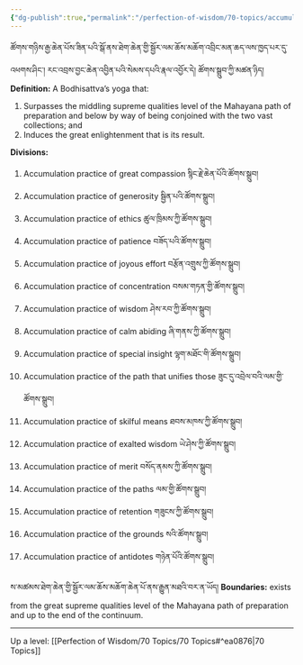 ```yaml
---
{"dg-publish":true,"permalink":"/perfection-of-wisdom/70-topics/accumulation-practice/"}
---
```


ཚོགས་གཉིས་རྒྱ་ཆེན་པོས་ཟིན་པའི་སྒོ་ནས་ཐེག་ཆེན་གྱི་སྦྱོར་ལམ་ཆོས་མཆོག་འབྲིང་མན་ཆད་ལས་ཁྱད་པར་དུ་འཕགས་ཤིང་། 
རང་འབྲས་བྱང་ཆེན་འབྱིན་པའི་སེམས་དཔའི་རྣལ་འབྱོར་དེ། ཚོགས་སྒྲུབ་ཀྱི་མཚན་ཉིད།
**Definition:** A Bodhisattva’s yoga that:
1. Surpasses the middling supreme qualities level of the Mahayana path of preparation and below by way of being conjoined with the two vast collections; and 
2. Induces the great enlightenment that is its result.

**Divisions:**
1. Accumulation practice of great compassion སྙིང་རྗེ་ཆེན་པོའི་ཚོགས་སྒྲུབ།
2. Accumulation practice of generosity སྦྱིན་པའི་ཚོགས་སྒྲུབ།
3. Accumulation practice of ethics ཚུལ་ཁྲིམས་ཀྱི་ཚོགས་སྒྲུབ།
4. Accumulation practice of patience བཟོད་པའི་ཚོགས་སྒྲུབ།
5. Accumulation practice of joyous effort བརྩོན་འགྲུས་ཀྱི་ཚོགས་སྒྲུབ།
6. Accumulation practice of concentration བསམ་གཏན་གྱི་ཚོགས་སྒྲུབ།
7. Accumulation practice of wisdom ཤེས་རབ་ཀྱི་ཚོགས་སྒྲུབ།
8. Accumulation practice of calm abiding ཞི་གནས་ཀྱི་ཚོགས་སྒྲུབ།
9. Accumulation practice of special insight ལྷག་མཐོང་གི་ཚོགས་སྒྲུབ།
10. Accumulation practice of the path that unifies those ཟུང་དུ་འབྲེལ་བའི་ལམ་གྱི་ཚོགས་སྒྲུབ།
11. Accumulation practice of skilful means ཐབས་མཁས་ཀྱི་ཚོགས་སྒྲུབ།
12. Accumulation practice of exalted wisdom ཡེ་ཤེས་ཀྱི་ཚོགས་སྒྲུབ།
13. Accumulation practice of merit བསོད་ནམས་ཀྱི་ཚོགས་སྒྲུབ།
14. Accumulation practice of the paths ལམ་གྱི་ཚོགས་སྒྲུབ།
15. Accumulation practice of retention གཟུངས་ཀྱི་ཚོགས་སྒྲུབ།
16. Accumulation practice of the grounds སའི་ཚོགས་སྒྲུབ།
17. Accumulation practice of antidotes གཉེན་པོའི་ཚོགས་སྒྲུབ།

ས་མཚམས་ཐེག་ཆེན་གྱི་སྦྱོར་ལམ་ཆོས་མཆོག་ཆེན་པོ་ནས་རྒྱུན་མཐའི་བར་ན་ཡོད།
**Boundaries:** exists from the great supreme qualities level of the Mahayana path of preparation and up to the end of the continuum.

---
Up a level: [[Perfection of Wisdom/70 Topics/70 Topics#^ea0876\|70 Topics]]